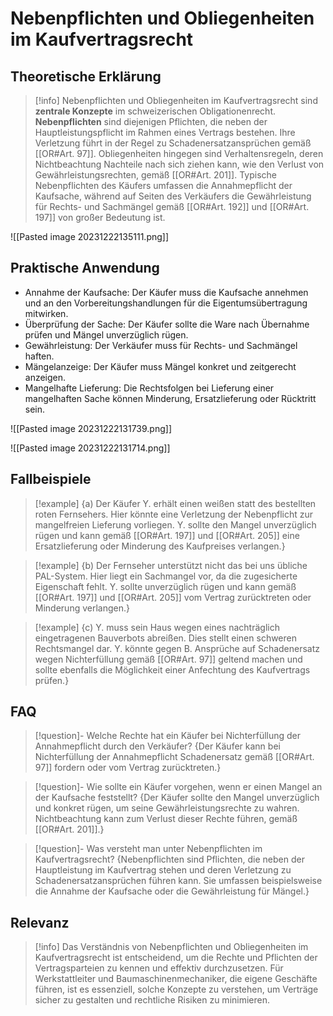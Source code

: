 # Nebenpflichten und Obliegenheiten im Kaufvertragsrecht

## Theoretische Erklärung
>[!info] 
>Nebenpflichten und Obliegenheiten im Kaufvertragsrecht sind **zentrale Konzepte** im schweizerischen Obligationenrecht. **Nebenpflichten** sind diejenigen Pflichten, die neben der Hauptleistungspflicht im Rahmen eines Vertrags bestehen. Ihre Verletzung führt in der Regel zu Schadenersatzansprüchen gemäß [[OR#Art. 97]]. Obliegenheiten hingegen sind Verhaltensregeln, deren Nichtbeachtung Nachteile nach sich ziehen kann, wie den Verlust von Gewährleistungsrechten, gemäß [[OR#Art. 201]]. Typische Nebenpflichten des Käufers umfassen die Annahmepflicht der Kaufsache, während auf Seiten des Verkäufers die Gewährleistung für Rechts- und Sachmängel gemäß [[OR#Art. 192]] und [[OR#Art. 197]] von großer Bedeutung ist.

![[Pasted image 20231222135111.png]]
## Praktische Anwendung
- Annahme der Kaufsache: Der Käufer muss die Kaufsache annehmen und an den Vorbereitungshandlungen für die Eigentumsübertragung mitwirken.
- Überprüfung der Sache: Der Käufer sollte die Ware nach Übernahme prüfen und Mängel unverzüglich rügen.
- Gewährleistung: Der Verkäufer muss für Rechts- und Sachmängel haften.
- Mängelanzeige: Der Käufer muss Mängel konkret und zeitgerecht anzeigen.
- Mangelhafte Lieferung: Die Rechtsfolgen bei Lieferung einer mangelhaften Sache können Minderung, Ersatzlieferung oder Rücktritt sein.

![[Pasted image 20231222131739.png]]

![[Pasted image 20231222131714.png]]

## Fallbeispiele
>[!example] {a) Der Käufer Y. erhält einen weißen statt des bestellten roten Fernsehers. Hier könnte eine Verletzung der Nebenpflicht zur mangelfreien Lieferung vorliegen. Y. sollte den Mangel unverzüglich rügen und kann gemäß [[OR#Art. 197]] und [[OR#Art. 205]] eine Ersatzlieferung oder Minderung des Kaufpreises verlangen.}

>[!example] {b) Der Fernseher unterstützt nicht das bei uns übliche PAL-System. Hier liegt ein Sachmangel vor, da die zugesicherte Eigenschaft fehlt. Y. sollte unverzüglich rügen und kann gemäß [[OR#Art. 197]] und [[OR#Art. 205]] vom Vertrag zurücktreten oder Minderung verlangen.}

>[!example] {c) Y. muss sein Haus wegen eines nachträglich eingetragenen Bauverbots abreißen. Dies stellt einen schweren Rechtsmangel dar. Y. könnte gegen B. Ansprüche auf Schadenersatz wegen Nichterfüllung gemäß [[OR#Art. 97]] geltend machen und sollte ebenfalls die Möglichkeit einer Anfechtung des Kaufvertrags prüfen.}

## FAQ
>[!question]- Welche Rechte hat ein Käufer bei Nichterfüllung der Annahmepflicht durch den Verkäufer?
>{Der Käufer kann bei Nichterfüllung der Annahmepflicht Schadenersatz gemäß [[OR#Art. 97]] fordern oder vom Vertrag zurücktreten.}

>[!question]- Wie sollte ein Käufer vorgehen, wenn er einen Mangel an der Kaufsache feststellt?
>{Der Käufer sollte den Mangel unverzüglich und konkret rügen, um seine Gewährleistungsrechte zu wahren. Nichtbeachtung kann zum Verlust dieser Rechte führen, gemäß [[OR#Art. 201]].}

>[!question]- Was versteht man unter Nebenpflichten im Kaufvertragsrecht?
>{Nebenpflichten sind Pflichten, die neben der Hauptleistung im Kaufvertrag stehen und deren Verletzung zu Schadenersatzansprüchen führen kann. Sie umfassen beispielsweise die Annahme der Kaufsache oder die Gewährleistung für Mängel.}

## Relevanz
>[!info] 
>Das Verständnis von Nebenpflichten und Obliegenheiten im Kaufvertragsrecht ist entscheidend, um die Rechte und Pflichten der Vertragsparteien zu kennen und effektiv durchzusetzen. Für Werkstattleiter und Baumaschinenmechaniker, die eigene Geschäfte führen, ist es essenziell, solche Konzepte zu verstehen, um Verträge sicher zu gestalten und rechtliche Risiken zu minimieren.